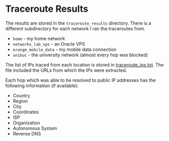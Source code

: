 # Traceroute Results

The results are stored in the `traceroute_results` directory.
There is a different subdirectory for each network I ran the traceroutes from.

- `home` - my home network
- `networks_lab_vps` - an Oracle VPS
- `orange_mobile_data` - my mobile data connection
- `unibuc` - the university network (almost every hop was blocked)

The list of IPs traced from each location is stored in [traceroute_ips.txt](traceroute_ips.txt).
The file included the URLs from which the IPs were extracted.

Each hop which was able to be resolved to public IP addresses has the following information (if available):

- Country
- Region
- City
- Coordinates
- ISP
- Organization
- Autonomous System
- Reverse DNS
